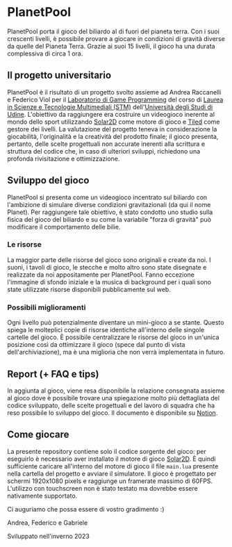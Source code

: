 # PlanetPool
PlanetPool porta il gioco del biliardo al di fuori del pianeta terra. Con i suoi crescenti livelli, è possibile provare a giocare in condizioni di gravità diverse da quelle del Pianeta Terra. Grazie ai suoi 15 livelli, il gioco ha una durata complessiva di circa 1 ora. 

## Il progetto universitario
PlanetPool è il risultato di un progetto svolto assieme ad Andrea Raccanelli e Federico Viol per il [Laboratorio di Game Programming](https://www.dmif.uniud.it/triennale/stm/piano-di-studio/laboratorio-di-game-programming/) del corso di [Laurea in Scienze e Tecnologie Multimediali (STM)](https://www.uniud.it/it/didattica/corsi/area-scientifica/scienze-matematiche-informatiche-multimediali-fisiche/laurea/scienze-tecnologie-multimediali/corso/scienze-e-tecnologie-multimediali-interclasse-l20l31) dell'[Università degli Studi di Udine](https://www.uniud.it). L'obiettivo da raggiungere era costruire un videogioco inerente al mondo dello sport utilizzando [Solar2D](https://solar2d.com/) come motore di gioco e [Tiled](https://www.mapeditor.org/) come gestore dei livelli. 
La valutazione del progetto teneva in considerazione la giocabilità, l'originalità e la creatività del prodotto finale; il gioco presenta, pertanto, delle scelte progettuali non accurate inerenti alla scrittura e struttura del codice che, in caso di ulteriori sviluppi, richiedono una profonda rivisitazione e ottimizzazione.

## Sviluppo del gioco
PlanetPool si presenta come un videogioco incentrato sul biliardo con l'ambizione di simulare diverse condizioni gravitazionali (da qui il nome Planet). Per raggiungere tale obiettivo, è stato condotto uno studio sulla fisica del gioco del biliardo e su come la variabile "forza di gravità" può modificare il comportamento delle bilie.

### Le risorse
La maggior parte delle risorse del gioco sono originali e create da noi. I suoni, i tavoli di gioco, le stecche e molto altro sono state disegnate e realizzate da noi appositamente per PlanetPool. Fanno eccezione l'immagine di sfondo iniziale e la musica di background per i quali sono state utilizzate risorse disponibili pubblicamente sul web. 


### Possibili miglioramenti
Ogni livello può potenzialmente diventare un mini-gioco a se stante. Questo spiega le molteplici copie di risorse identiche all'interno delle singole cartelle del gioco. È possibile centralizzare le risorse del gioco in un'unica posizione così da ottimizzare il gioco (spece dal punto di vista dell'archiviazione), ma è una miglioria che non verrà implementata in futuro.


## Report (+ FAQ e tips)
In aggiunta al gioco, viene resa disponibile la relazione consegnata assieme al gioco dove è possibile trovare una spiegazione molto più dettagliata del codice sviluppato, delle scelte progettuali e del lavoro di squadra che ha reso possibile lo sviluppo del gioco. Il documento è disponibile su [Notion](https://appuntidigap.notion.site/Relazione-Planet-Pool-82c6abdb427e41688fc74fcf94e9ac5c).

## Come giocare
La presente repository contiene solo il codice sorgente del gioco: per eseguirlo è necessario aver installato il motore di gioco [Solar2D](https://solar2d.com/). È quindi sufficiente caricare all'interno del motore di gioco il file `main.lua` presente nella cartella del progetto e avviare il simulatore. 
Il gioco è progettato per schermi 1920x1080 pixels e raggiunge un framerate massimo di 60FPS. L'utilizzo con touchscreen non è stato testato ma dovrebbe essere nativamente supportato. 

Ci auguriamo che possa essere di vostro gradimento :)

Andrea, Federico e Gabriele



Sviluppato nell'inverno 2023
